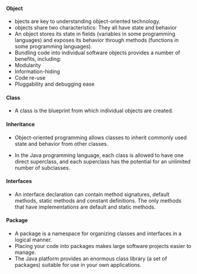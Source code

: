 #### Object

- bjects are key to understanding object-oriented technology.
- objects share two characteristics: They all have state and behavior
- An object stores its state in fields (variables in some programming languages) and  exposes its behavior through methods (functions in some programming languages).
- Bundling code into individual software objects provides a number of benefits, including:
- Modularity
- Information-hiding
- Code re-use
- Pluggability and debugging ease


#### Class
- A class is the blueprint from which individual objects are created.

#### Inheritance
- Object-oriented programming allows classes to inherit commonly used state and behavior from other classes.

- In the Java programming language, each class is allowed to have one direct superclass, and each superclass has the potential for an unlimited number of subclasses.



#### Interfaces
- An interface declaration can contain method signatures, default methods, static methods and constant definitions. The only methods that have implementations are default and static methods.

#### Package
- A package is a namespace for organizing classes and interfaces in a logical manner.
- Placing your code into packages makes large software projects easier to manage.
- The Java platform provides an enormous class library (a set of packages) suitable for use in your own applications.
